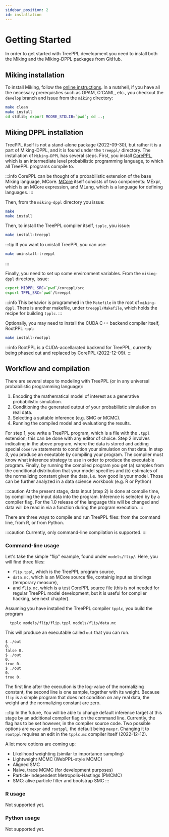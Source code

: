 ```yaml
---
sidebar_position: 2
id: installation
--- 
```


# Getting Started

In order to get started with TreePPL development you need to install both the Miking and the Miking-DPPL packages from GitHub.

## Miking installation

To install Miking, follow the [online instructions](https://miking.org/install). 
In a nutshell, if you have all the necessary prerequisties such as OPAM, O'CAML, etc., you checkout the `develop` branch and issue from the `miking` directory:

```bash title="Install Miking (bash)"
make clean
make install
cd stdlib; export MCORE_STDLIB=`pwd`; cd ..;
```

## Miking DPPL installation

TreePPL itself is not a stand-alone package (2022-09-30), but rather it is a part of Miking-DPPL, and it is found under the `treeppl/` directory.
The installation of `Miking-DPPL` has several steps.
First, you install [CorePPL](https://miking.org/docs/miking-dppl#coreppl), which is an intermediate level probabilistic programming language, to which all TreePPL programs compile to.

:::info
CorePPL can be thought of a probabilistic extension of the base Miking language, MCore.
[MCore](https://miking.org/docs/miking#mcore) itself consists of two components: MExpr, which is an MCore expression, and MLang, which is a language for defining 
languages.
:::

Then, from the `miking-dppl` directory you issue:

```bash title="Install CorePPL (bash)"
make 
make install
```

Then, to install the TreePPL compiler itself, `tpplc`, you issue:

```bash title="Install TreePPL (bash)"
make install-treeppl
```

:::tip
If you want to unistall TreePPL you can use:

```bash title="Uninstall TreePPL (bash)"
make uninstall-treeppl
```
:::

Finally, you need to set up some environment variables.
From the `miking-dppl` directory, issue:

```bash title="Setup environment variables (bash)"
export MIDPPL_SRC=`pwd`/coreppl/src
export TPPL_SRC=`pwd`/treeppl
```

:::info
This behavior is programmed in the `Makefile` in the root of `miking-dppl`.
There is another makefile, under `treeppl/Makefile`, which holds the recipe for building `tpplc`.
:::

Optionally, you may need to install the CUDA C++ backend compiler itself, RootPPL `rppl`:

```bash title="Install RootPPL"
make install-rootppl
```

:::info
RootPPL is a CUDA-accellarated backend for TreePPL, currently being phased out
and replaced by CorePPL (2022-12-09).
:::


## Workflow and compilation

There are several steps to modeling with TreePPL (or in any
universal probabilistic programming language):

  1. Encoding the mathematical model of interest as a generative probabilistic simulation.
  2. Conditioning the generated output of your probabilistic simulation on
  real data.
  3. Selecting a suitable inference (e.g. SMC or MCMC).
  4. Running the compiled model and evaluationg the results.

For step 1, you write a TreePPL program, which is a file with the `.tppl` extension;
this can be done with any editor of choice.
Step 2 involves indicating in the above program, where the data is stored and
adding special `observe` statements to condition your simulation on that data.
In step 3, you produce an exeutable by compiling your program. The compiler must
know what inference strategy to use in order to produce the executable program.
Finally, by running the compiled program you get (a) samples from the conditional
distribution that your model specifies and (b) estimates of the normalizing constant
given the data, i.e. how good is your model.  Those can be further analyzed in
a data science workbook (e.g. R or Python)

:::caution
At the present stage, data input (step 2) is done
at compile time, by compiling the input data into the program.
Inference is selected by by a compiler flag.
For the 1.0 release of the language this will be changed and data will be
read in via a function during the program execution.
:::

There are three ways to compile and run TreePPL files: from the command line,
from R, or from Python.

:::caution
Currently, only command-line compilation is supported.
:::

### Command-line usage

Let's take the simple "flip" example, found under `models/flip/`.
Here, you will find three files: 

  - `flip.tppl`, which is the TreePPL program source,
  - `data.mc`, which is an MCore source file, containig input as bindings (temporary measure),
  - and `flip.mc`, which is a test CorePPL source file (this is not needed
  for regular TreePPL model development, but it is useful for compiler hacking,
  see next chapter).

Assuming you have installed the TreePPL compiler `tpplc`, you build the program

```{bash title="Compiling a simple model with tpplc"}
  tpplc models/flip/flip.tppl models/flip/data.mc
```

This will produce an executable called `out` that you can run.

```{bash title="Sample output from a compiled program"}
$ ./out
0.
false 0.
$ ./out
0.
true 0.
$ ./out
0.
true 0.
```

The first line after the execution is the log-value of the normalizing constant,
the second line is one sample, together with its weight.  Because `flip` is a 
simple program that does not condition on any real data, the weight and the
normalizing constant are zero.

:::tip
In the future, You will be able to change default inference target at this stage
by an additional compiler flag on the command line.
Currently, the flag has to be set however, in the compiler source code.
Two possible options are `mexpr` and `rootppl`, the default being `mexpr`.
Changing it to `rootppl` requires an edit in the `tpplc.mc` compiler itself 
(2022-12-12).

A lot more options are coming up:
  - Likelihood weighting (similar to importance sampling)
  - Lightweight MCMC (WebPPL-style MCMC)
  - Aligned SMC
  - Naive, trace MCMC (for development purposes)
  - Particle-independent Metropolis-Hastings (PMCMC)
  - SMC: alive particle filter and bootstrap SMC
:::

### R usage

Not supported yet.

### Python usage

Not supported yet.
